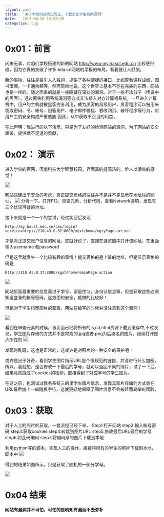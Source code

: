 ```yaml
---
layout: post
title:  "关于学校网站绕过验证，下载全部学生档案漏洞"
date:   2017-04-20 13:50:39
categories: bug
---
```

# 0x01：前言

闲来无事，对咱们学校搭建的新的网站 http://www.my.hasut.edu.cn 比较感兴趣，因为它真的突破了许多.edu.cn网站的呆板的布局，看着就让人舒服。

新的事物，往往是最引人入胜的，提供了各种便捷的接口，比如查看课程成绩，图书借阅，一卡通余额等，然而简单地说，这个世界上基本不存在完美的东西，网站也是一样的。随之而来的就是一些隐藏在深处的漏洞。对于一些不法分子（传说中的黑客），通过网络利用系统漏洞等方式非法植入对方计算机系统，一旦进入计算机中，用户的主机就被黑客完全利用，成为黑客的超级用户，黑客程序可以被用来窃取密码、令、帐号、阻塞用户、电子邮件骚扰、篡改网页、破坏程序等行为，对用户主机安全构成严重威胁
因此，从中获取不正当的利益，

在此声明：我进行的以下演示，只是为了友好的检测网站的漏洞，为了网站的安全建设，提供微不足道的贡献，

# 0x02： 演示

进入学校的官网，河南科技大学智慧校园，界面真的挺简洁的。给人以清爽的感觉！

![](http://123.206.56.205/image/2017-04-20/Screenshot%20from%202017-04-16%2015-20-23.png) 

网站搭建出于安全的考虑，真正提交表格的往往并不是并不是显示在地址栏的网址，
![](http://123.206.56.205/image/2017-04-20/Screenshot%20from%202017-04-16%2015-57-52.png) 
分析一下。打开F12，审查元素，分析代码，查看Network选项，发现有三个比较可疑的地址。

接下来就是一个一个的尝试，经过实验后发现

```
http://my.haust.edu.cn/cas/login?service=http://210.43.0.37:8080/xgxt/home/xgsyPage.action
```
才是真正提交账户信息的网址，这就好说了，直接在游览器中打开该网址，在里面输入username 和password

但是这里就发生一个比较有趣的事情！提交表格的是上诉的地址，但是显示表格的确是
```
http://210.43.0.37:8080/xgxt/home/mainPage.action
```

![](http://123.206.56.205/image/2017-04-20/Screenshot%20from%202017-04-16%2016-21-41.png) 


网站里面最重要的信息莫过于学号，家庭住址，身份证信息等，但是获取这些必须知道登录的帐号密码，这方面的安全，就做的比较好！

但是对于学生档案图片的获取，网站在编写的时候并没注意到这个漏洞！

![](http://123.206.56.205/image/2017-04-20/Screenshot%20from%202017-04-16%2016-35-56.png) 


看到在审查元素的时候，该页面已经将所有的js,cd,html资源下载到缓存中,不过发现，学生图片存储的方式并不是常规的.jpg或者.png为后缀名的图片，继续打开图片所在的
![](http://123.206.56.205/image/2017-04-20/Screenshot%20from%202017-04-16%2016-37-36.png) 

发现时乱码，这也是正常的，这或许是对照片的一种安全的保护吧！

或许是出于好奇，看到学生图片指示URL是个很规范的链接，并没进行什么加密，所以，我就想，是否修改一下最后的学号，就可以返回不同的照片，试了一下后，结果竟然跳过了cookies的检测，直接得到了对应学号的学生图片。

在这之前，也测试过教务系统三的里学生图片信息，发现其图片存储的方式会在URL最后加上一串随机字符，这就更好地保障了图片信息不会被轻而易举的爬取，

# 0x03：获取
对于人工的照片的获取，一套流程已经下来，
	Step1:打开网站
	step2:输入帐号密码
	step3:获取cookies
	step4:转跳到图片URL
	step5:修改最后URL最后的学号
	step6:将乱码编码
	step7:将编码厚的图片下载到本地

利用python写的脚本，实现人工的操作，直接将所有的学生的照片下载到本地，
脚本中
![](http://123.206.56.205/image/2017-04-20/Screenshot%20from%202017-04-16%2016-46-49.png) 

得到的结果如图所示。只是获取了随机的一部分学号。

![](http://123.206.56.205/image/2017-04-20/Screenshot%20from%202017-04-16%2016-57-03.png) 

# 0x04 结束
**网站有漏洞并不可怕，可怕的是明知有漏而不去弥补**